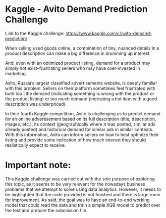 # Kaggle - Avito Demand Prediction Challenge

Link to the Kaggle challenge: https://www.kaggle.com/c/avito-demand-prediction/

When selling used goods online, a combination of tiny, nuanced details in a product description can make a big difference in drumming up interest. 

And, even with an optimized product listing, demand for a product may simply not exist–frustrating sellers who may have over-invested in marketing.

Avito, Russia’s largest classified advertisements website, is deeply familiar with this problem. Sellers on their platform sometimes feel frustrated with both too little demand (indicating something is wrong with the product or the product listing) or too much demand (indicating a hot item with a good description was underpriced).

In their fourth Kaggle competition, Avito is challenging us to predict demand for an online advertisement based on its full description (title, description, images, etc.), its context (geographically where it was posted, similar ads already posted) and historical demand for similar ads in similar contexts. With this information, Avito can inform sellers on how to best optimize their listing and provide some indication of how much interest they should realistically expect to receive.

# Important note: 

This Kaggle challenge was carried out with the sole purpose of exploring this topic, as it seems to be very relevant for the nowadays business problems that we attempt to solve using data analytics. However, it needs to be highlighted that the code provided is not finished and there is large room for improvement. As said, the goal was to have an end-to-end working model that could read the data and train a simple XGB model to predict over the test and prepare the submission file. 
